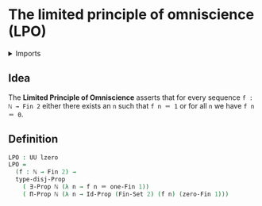 #  The limited principle of omniscience (LPO)

<details><summary>Imports</summary>
```agda
module foundation.limited-principle-of-omniscience where
open import elementary-number-theory.natural-numbers
open import foundation.disjunction
open import foundation.existential-quantification
open import foundation.identity-types
open import foundation.propositions
open import foundation.sets
open import foundation.universe-levels
open import univalent-combinatorics.standard-finite-types
```
</details>

## Idea

The **Limited Principle of Omniscience** asserts that for every sequence `f : ℕ → Fin 2` either there exists an `n` such that `f n ＝ 1` or for all `n` we have `f n ＝ 0`.

## Definition

```agda
LPO : UU lzero
LPO =
  (f : ℕ → Fin 2) →
  type-disj-Prop
    ( ∃-Prop ℕ (λ n → f n ＝ one-Fin 1))
    ( Π-Prop ℕ (λ n → Id-Prop (Fin-Set 2) (f n) (zero-Fin 1)))
```
